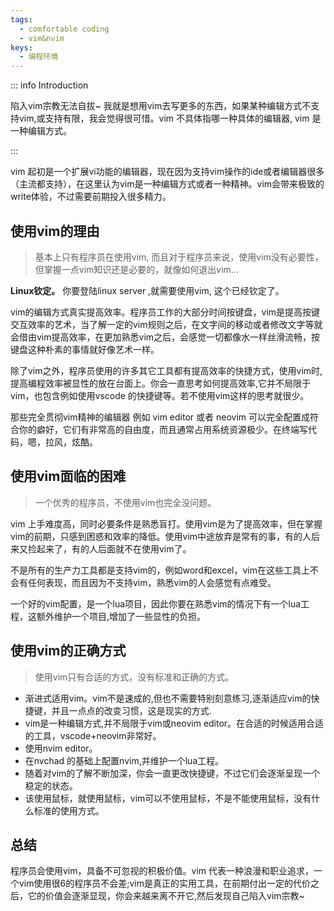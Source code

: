 ```yaml
---
tags:
  - comfortable coding
  - vim&nvim
keys:
  - 编程环境
---
```


::: info Introduction

 陷入vim宗教无法自拔~ 我就是想用vim去写更多的东西，如果某种编辑方式不支持vim,或支持有限，我会觉得很可惜。vim 不具体指哪一种具体的编辑器, vim 是一种编辑方式。 

:::

vim 起初是一个扩展vi功能的编辑器，现在因为支持vim操作的ide或者编辑器很多（主流都支持），在这里认为vim是一种编辑方式或者一种精神。vim会带来极致的write体验，不过需要前期投入很多精力。

## 使用vim的理由

> 基本上只有程序员在使用vim, 而且对于程序员来说，使用vim没有必要性，但掌握一点vim知识还是必要的，就像如何退出vim...

**Linux钦定。** 你要登陆linux server ,就需要使用vim, 这个已经钦定了。

vim的编辑方式真实提高效率。程序员工作的大部分时间按键盘，vim是提高按键交互效率的艺术，当了解一定的vim规则之后，在文字间的移动或者修改文字等就会借由vim提高效率，在更加熟悉vim之后，会感觉一切都像水一样丝滑流畅，按键盘这种朴素的事情就好像艺术一样。

除了vim之外，程序员使用的许多其它工具都有提高效率的快捷方式，使用vim时,提高编程效率被显性的放在台面上。你会一直思考如何提高效率,它并不局限于vim，也包含例如使用vscode 的快捷键等。若不使用vim这样的思考就很少。

那些完全贯彻vim精神的编辑器 例如 vim editor 或者 neovim 可以完全配置成符合你的癖好，它们有非常高的自由度，而且通常占用系统资源极少。在终端写代码，嗯，拉风，炫酷。


## 使用vim面临的困难

> 一个优秀的程序员，不使用vim也完全没问题。

vim 上手难度高，同时必要条件是熟悉盲打。使用vim是为了提高效率，但在掌握vim的前期，只感到困惑和效率的降低。使用vim中途放弃是常有的事，有的人后来又捡起来了，有的人后面就不在使用vim了。

不是所有的生产力工具都是支持vim的，例如word和excel，vim在这些工具上不会有任何表现，而且因为不支持vim，熟悉vim的人会感觉有点难受。

一个好的vim配置，是一个lua项目，因此你要在熟悉vim的情况下有一个lua工程，这额外维护一个项目,增加了一些显性的负担。

## 使用vim的正确方式

> 使用vim只有合适的方式，没有标准和正确的方式。

- 渐进式适用vim。vim不是速成的,但也不需要特别刻意练习,逐渐适应vim的快捷键，并且一点点的改变习惯，这是现实的方式.
- vim是一种编辑方式,并不局限于vim或neovim editor。在合适的时候适用合适的工具，vscode+neovim非常好。
- 使用nvim editor。
- 在nvchad 的基础上配置nvim,并维护一个lua工程。
- 随着对vim的了解不断加深，你会一直更改快捷键，不过它们会逐渐呈现一个稳定的状态。
- 该使用鼠标，就使用鼠标，vim可以不使用鼠标，不是不能使用鼠标，没有什么标准的使用方式。

## 总结

程序员会使用vim，具备不可忽视的积极价值。vim 代表一种浪漫和职业追求，一个vim使用很6的程序员不会差;vim是真正的实用工具，在前期付出一定的代价之后，它的价值会逐渐显现，你会来越来离不开它,然后发现自己陷入vim宗教~

